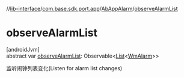 //[lib-interface](../../../index.md)/[com.base.sdk.port.app](../index.md)/[AbAppAlarm](index.md)/[observeAlarmList](observe-alarm-list.md)

# observeAlarmList

[androidJvm]\
abstract var [observeAlarmList](observe-alarm-list.md): Observable&lt;[List](https://kotlinlang.org/api/latest/jvm/stdlib/kotlin.collections/-list/index.html)&lt;[WmAlarm](../../com.base.sdk.entity.apps/-wm-alarm/index.md)&gt;&gt;

监听闹钟列表变化(Listen for alarm list changes)
